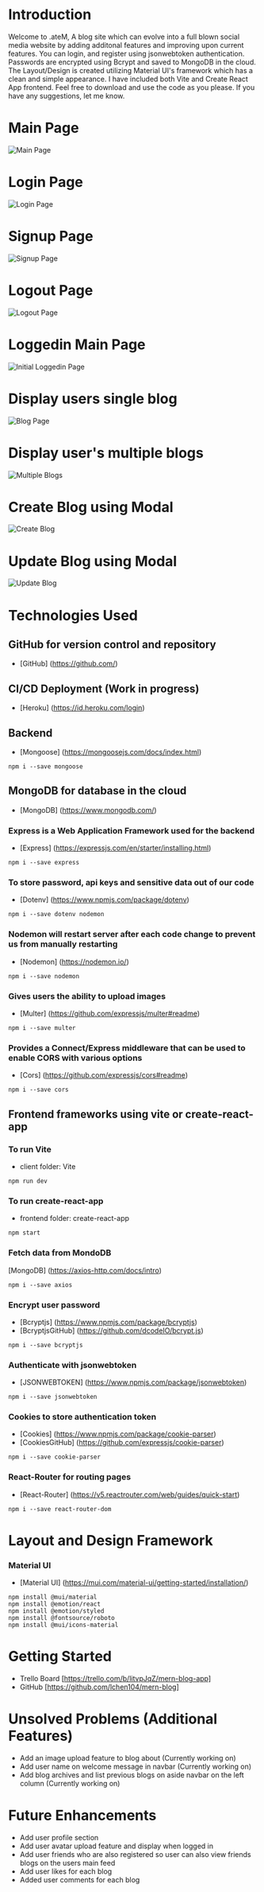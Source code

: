 # Introduction
Welcome to .ateM, 
A blog site which can evolve into a full blown social media website by adding additonal features and improving upon current features. You can login, and register using jsonwebtoken authentication. Passwords are encrypted using Bcrypt and saved to MongoDB in the cloud. The Layout/Design is created utilizing Material UI's framework which has a clean and simple appearance. I have included both Vite and Create React App frontend. Feel free to download and use the code as you please. If you have any suggestions, let me know.

# Main Page
![Main Page](imgs/mainpage.png)

# Login Page
![Login Page](imgs/login.png)

# Signup Page
![Signup Page](imgs/signup.png)

# Logout Page
![Logout Page](imgs/loggedout-page.png)

# Loggedin Main Page
![Initial Loggedin Page](imgs/initial-loggedin.png)

# Display users single blog
![Blog Page](imgs/blog-page.png)

# Display user's multiple blogs
![Multiple Blogs](imgs/blogs-page.png)

# Create Blog using Modal
![Create Blog](imgs/create-blog.png)

# Update Blog using Modal
![Update Blog](imgs/update-blog.png)


# Technologies Used
## GitHub for version control and repository
- [GitHub] (https://github.com/)


## CI/CD Deployment (Work in progress)
- [Heroku] (https://id.heroku.com/login)


## Backend
- [Mongoose] (https://mongoosejs.com/docs/index.html)
```
npm i --save mongoose
```


## MongoDB for database in the cloud
- [MongoDB] (https://www.mongodb.com/)


### Express is a Web Application Framework used for the backend
- [Express] (https://expressjs.com/en/starter/installing.html)
```
npm i --save express
```


### To store password, api keys and sensitive data out of our code
- [Dotenv] (https://www.npmjs.com/package/dotenv)
```
npm i --save dotenv nodemon
```


### Nodemon will restart server after each code change to prevent us from manually restarting
- [Nodemon] (https://nodemon.io/)
```
npm i --save nodemon
```


### Gives users the ability to upload images
- [Multer] (https://github.com/expressjs/multer#readme)
```
npm i --save multer
```


### Provides a Connect/Express middleware that can be used to enable CORS with various options
- [Cors] (https://github.com/expressjs/cors#readme)
```
npm i --save cors
```


## Frontend frameworks using vite or create-react-app
### To run Vite 
- client folder: Vite
```
npm run dev
```


### To run create-react-app
- frontend folder: create-react-app
```
npm start
```


### Fetch data from MondoDB
[MongoDB] (https://axios-http.com/docs/intro)
```
npm i --save axios
```


### Encrypt user password
- [Bcryptjs] (https://www.npmjs.com/package/bcryptjs)
- [BcryptjsGitHub] (https://github.com/dcodeIO/bcrypt.js)
```
npm i --save bcryptjs
```


### Authenticate with jsonwebtoken
- [JSONWEBTOKEN] (https://www.npmjs.com/package/jsonwebtoken)
```
npm i --save jsonwebtoken
```


### Cookies to store authentication token
- [Cookies] (https://www.npmjs.com/package/cookie-parser)
- [CookiesGitHub] (https://github.com/expressjs/cookie-parser)
```
npm i --save cookie-parser
```


### React-Router for routing pages
- [React-Router] (https://v5.reactrouter.com/web/guides/quick-start)
```
npm i --save react-router-dom
```


#  Layout and Design Framework
### Material UI 
- [Material UI] (https://mui.com/material-ui/getting-started/installation/)
```
npm install @mui/material 
npm install @emotion/react 
npm install @emotion/styled
npm install @fontsource/roboto
npm install @mui/icons-material
```


# Getting Started
- Trello Board [https://trello.com/b/litvpJqZ/mern-blog-app]
- GitHub [https://github.com/lchen104/mern-blog]


# Unsolved Problems (Additional Features)
- Add an image upload feature to blog about (Currently working on)
- Add user name on welcome message in navbar (Currently working on)
- Add blog archives and list previous blogs on aside navbar on the left column (Currently working on)

# Future Enhancements
- Add user profile section
- Add user avatar upload feature and display when logged in
- Add user friends who are also registered so user can also view friends blogs on the users main feed 
- Add user likes for each blog
- Added user comments for each blog